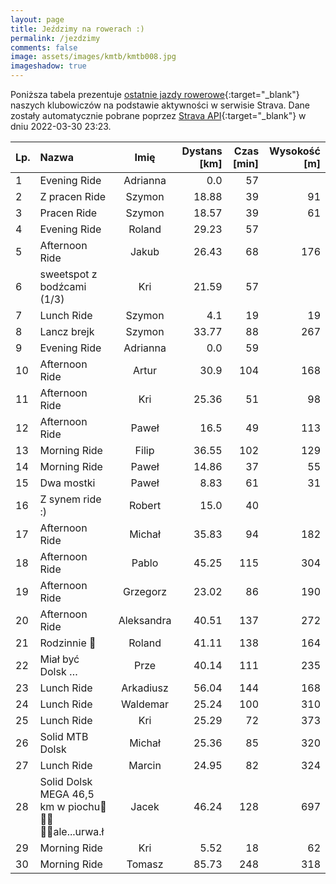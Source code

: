 ```yaml
---
layout: page
title: Jeździmy na rowerach :)
permalink: /jezdzimy
comments: false
image: assets/images/kmtb/kmtb008.jpg
imageshadow: true
---
```


Poniższa tabela prezentuje [ostatnie jazdy rowerowe](https://www.strava.com/clubs/336381){:target="_blank"} naszych klubowiczów na podstawie aktywności w serwisie Strava. Dane zostały automatycznie pobrane poprzez [Strava API](https://developers.strava.com/docs/reference/#api-Clubs-getClubActivitiesById){:target="_blank"} w dniu 2022-03-30 23:23.

Lp. | Nazwa | Imię | Dystans [km] | Czas [min] | Wysokość [m]
:--- | :--- | :---: | ---: | ---: | ---:
1|Evening Ride|Adrianna|0.0|57|
2|Z pracen Ride|Szymon|18.88|39|91
3|Pracen Ride|Szymon|18.57|39|61
4|Evening Ride|Roland|29.23|57|
5|Afternoon Ride|Jakub|26.43|68|176
6|sweetspot z bodźcami (1/3)|Kri|21.59|57|
7|Lunch Ride|Szymon|4.1|19|19
8|Lancz brejk |Szymon|33.77|88|267
9|Evening Ride|Adrianna|0.0|59|
10|Afternoon Ride|Artur|30.9|104|168
11|Afternoon Ride|Kri|25.36|51|98
12|Afternoon Ride|Paweł|16.5|49|113
13|Morning Ride|Filip|36.55|102|129
14|Morning Ride|Paweł|14.86|37|55
15|Dwa mostki|Paweł|8.83|61|31
16|Z synem ride :)|Robert|15.0|40|
17|Afternoon Ride|Michał|35.83|94|182
18|Afternoon Ride|Pablo|45.25|115|304
19|Afternoon Ride|Grzegorz|23.02|86|190
20|Afternoon Ride|Aleksandra|40.51|137|272
21|Rodzinnie 🙂|Roland|41.11|138|164
22|Miał być Dolsk …|Prze|40.14|111|235
23|Lunch Ride|Arkadiusz|56.04|144|168
24|Lunch Ride|Waldemar|25.24|100|310
25|Lunch Ride|Kri|25.29|72|373
26|Solid MTB Dolsk |Michał|25.36|85|320
27|Lunch Ride|Marcin|24.95|82|324
28|Solid Dolsk MEGA 46,5 km w piochu🙈🙆‍♂️🚴‍♂️ale...urwa.ł|Jacek|46.24|128|697
29|Morning Ride|Kri|5.52|18|62
30|Morning Ride|Tomasz|85.73|248|318
